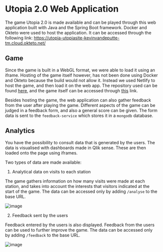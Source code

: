 # Utopia 2.0 Web Application
The game Utopia 2.0 is made available and can be played through this web application built with Java and the Spring Boot framework. Docker and Okteto were used to host the application. 
It can be accessed through the following link: https://utopia-utopiasite-kevinvandeputte-tm.cloud.okteto.net/

## Game
Since the game is built in a WebGL format, we were able to load it using an iframe. Hosting of the game itself however, has not been done using Docker and Okteto because the build would not
allow it. Instead we used Netlify to host the game, and then load it on the web app. The repository used can be found [here](https://github.com/ValerieBecquart/unitybuild), and 
the game itself can be accessed through [this](https://cozy-baklava-a40b81.netlify.app/) link.

Besides hosting the game, the web application can also gather feedback from the user after playing the game. Different aspects of the game can be judged in a 
feedback form, and also a general score can be given. The form data is sent to the `feedback-service` which stores it in a `mongodb` database.

## Analytics
You have the possibility to consult data that is generated by the users. The data is visualised with dashboards made in Qlik sense. These are then loaded onto the page using iframes. 

Two types of data are made available: 

1. Analytical data on visits to each station

The game gathers information on how many visits were made at each station, and takes into account the interests that visitors indicated at the start of the game. The data can be accessed only by adding `/analyse` to the base URL.

![image](https://user-images.githubusercontent.com/74854941/213922483-19140b7b-db79-4528-96a4-bccabafc3bc4.png)

2. Feedback sent by the users

Feedback entered by the users is also displayed. Feedback from the users can be used to further improve the game. The data can be accessed only by adding `/feedback` to the base URL.

![image](https://user-images.githubusercontent.com/74854941/213922458-0da5e5d6-83aa-4a8d-8d06-a5f4c11012f2.png)
